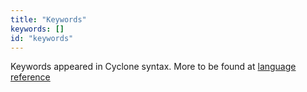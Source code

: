```yaml
---
title: "Keywords"
keywords: []
id: "keywords"
---
```


Keywords appeared in Cyclone syntax. More to be found at [language reference](https://classicwuhao.github.io/cyclone_tutorial/expr/reference.html)